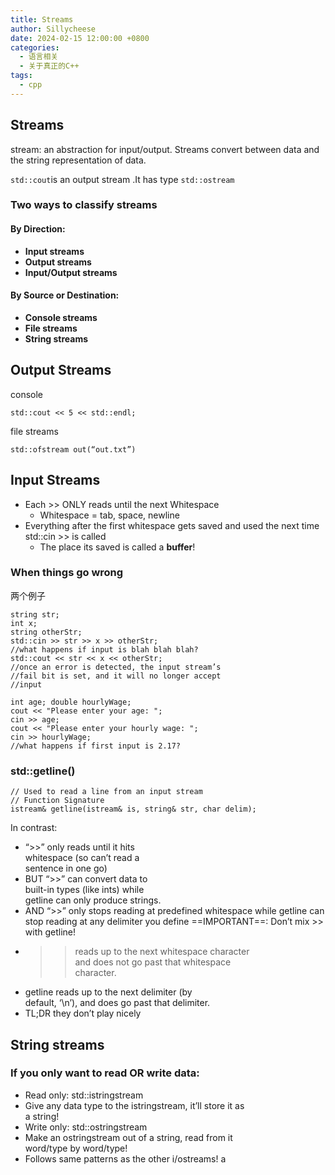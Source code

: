 ```yaml
---
title: Streams
author: Sillycheese
date: 2024-02-15 12:00:00 +0800
categories:
  - 语言相关
  - 关于真正的C++
tags:
  - cpp
---
```

## Streams

stream: an abstraction for input/output. Streams convert between data and the string representation of data.

`std::cout`is an output stream .It has type `std::ostream`

### Two ways to classify streams

#### By Direction:
- **Input streams**
- **Output streams**
- **Input/Output streams**
#### By Source or Destination:
- **Console streams**
- **File streams**
- **String streams**

## Output Streams

console 
```
std::cout << 5 << std::endl;
```
file streams
```
std::ofstream out(“out.txt”)
```
## Input Streams
- Each >> ONLY reads until the next Whitespace  
	- Whitespace = tab, space, newline  
- Everything after the first whitespace gets saved and used the next time std::cin >> is called  
	- The place its saved is called a **buffer**!  
### When things go wrong
两个例子
```
string str;  
int x;  
string otherStr;
std::cin >> str >> x >> otherStr;  
//what happens if input is blah blah blah?  
std::cout << str << x << otherStr;
//once an error is detected, the input stream’s  
//fail bit is set, and it will no longer accept  
//input
```

```
int age; double hourlyWage;  
cout << "Please enter your age: ";  
cin >> age;  
cout << "Please enter your hourly wage: ";  
cin >> hourlyWage;  
//what happens if first input is 2.17?
```

### std::getline()
```
// Used to read a line from an input stream  
// Function Signature  
istream& getline(istream& is, string& str, char delim);
```
In contrast:  
- “>>” only reads until it hits  
whitespace (so can’t read a  
sentence in one go)  
- BUT “>>” can convert data to  
built-in types (like ints) while  
getline can only produce strings.
- AND “>>” only stops reading at predefined whitespace while getline can stop reading at any delimiter you define
==IMPORTANT==: Don’t mix >> with getline!
- >> reads up to the next whitespace character  
and does not go past that whitespace  
character.  
- getline reads up to the next delimiter (by  
default, ‘\n’), and does go past that delimiter.  
- TL;DR they don’t play nicely
## String streams
### If you only want to read OR write data:
- Read only: std::istringstream  
- Give any data type to the istringstream, it’ll store it as  
a string!  
- Write only: std::ostringstream  
- Make an ostringstream out of a string, read from it  
word/type by word/type!  
- Follows same patterns as the other i/ostreams!
a